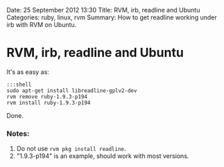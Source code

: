 Date: 25 September 2012 13:30
Title: RVM, irb, readline and Ubuntu
Categories: ruby, linux, rvm 
Summary: How to get readline working under irb with RVM on Ubuntu.

# RVM, irb, readline and Ubuntu

It's as easy as:

    :::shell
    sudo apt-get install libreadline-gplv2-dev
    rvm remove ruby-1.9.3-p194
    rvm install ruby-1.9.3-p194

Done.

### Notes: 

1. Do not use `rvm pkg install readline`.
2. "1.9.3-p194" is an example, should work with most versions.



